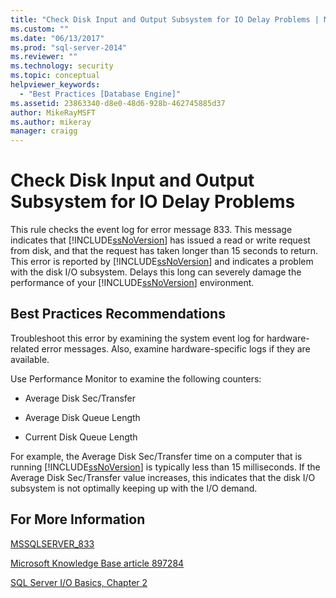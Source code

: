 ```yaml
---
title: "Check Disk Input and Output Subsystem for IO Delay Problems | Microsoft Docs"
ms.custom: ""
ms.date: "06/13/2017"
ms.prod: "sql-server-2014"
ms.reviewer: ""
ms.technology: security
ms.topic: conceptual
helpviewer_keywords: 
  - "Best Practices [Database Engine]"
ms.assetid: 23863340-d8e0-48d6-928b-462745885d37
author: MikeRayMSFT
ms.author: mikeray
manager: craigg
---
```

# Check Disk Input and Output Subsystem for IO Delay Problems
  This rule checks the event log for error message 833. This message indicates that [!INCLUDE[ssNoVersion](../../includes/ssnoversion-md.md)] has issued a read or write request from disk, and that the request has taken longer than 15 seconds to return. This error is reported by [!INCLUDE[ssNoVersion](../../includes/ssnoversion-md.md)] and indicates a problem with the disk I/O subsystem. Delays this long can severely damage the performance of your [!INCLUDE[ssNoVersion](../../includes/ssnoversion-md.md)] environment.  
  
## Best Practices Recommendations  
 Troubleshoot this error by examining the system event log for hardware-related error messages. Also, examine hardware-specific logs if they are available.  
  
 Use Performance Monitor to examine the following counters:  
  
-   Average Disk Sec/Transfer  
  
-   Average Disk Queue Length  
  
-   Current Disk Queue Length  
  
 For example, the Average Disk Sec/Transfer time on a computer that is running [!INCLUDE[ssNoVersion](../../includes/ssnoversion-md.md)] is typically less than 15 milliseconds. If the Average Disk Sec/Transfer value increases, this indicates that the disk I/O subsystem is not optimally keeping up with the I/O demand.  
  
## For More Information  
 [MSSQLSERVER_833](../errors-events/mssqlserver-833-database-engine-error.md)  
  
 [Microsoft Knowledge Base article 897284](http://go.microsoft.com/fwlink/?linkid=117743)  
  
 [SQL Server I/O Basics, Chapter 2](http://go.microsoft.com/fwlink/?LinkId=69370)  
  
  
